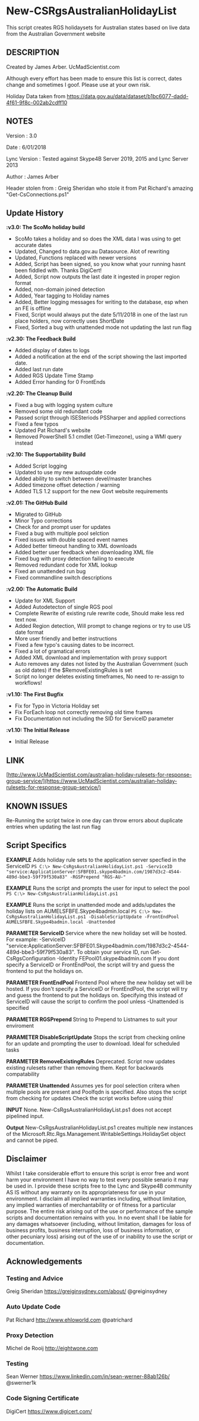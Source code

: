 # New-CSRgsAustralianHolidayList
This script creates RGS holidaysets for Australian states based on live data from the Australian Government website


## DESCRIPTION  
Created by James Arber. UcMadScientist.com

Although every effort has been made to ensure this list is correct, dates change and sometimes I goof. 
Please use at your own risk.

Holiday Data taken from https://data.gov.au/data/dataset/b1bc6077-dadd-4f61-9f8c-002ab2cdff10 
	    
	
## NOTES  
Version  	          : 3.0

Date      			  : 6/01/2018

Lync Version	      : Tested against Skype4B Server 2019, 2015 and Lync Server 2013

Author    		      : James Arber

Header stolen from    : Greig Sheridan who stole it from Pat Richard's amazing "Get-CsConnections.ps1"


## Update History
**:v3.0: The ScoMo holiday build**
* ScoMo takes a holiday and so does the XML data I was using to get accurate dates
* Updated, Changed to data.gov.au Datasource. Alot of rewriting
* Updated, Functions replaced with newer versions
* Added, Script has been signed, so you know what your running hasnt been fiddled with. Thanks DigiCert!
* Added, Script now outputs the last date it ingested in proper region format
* Added, non-domain joined detection
* Added, Year tagging to Holiday names
* Added, Better logging messages for writing to the database, esp when an FE is offline
* Fixed, Script would always put the date 5/11/2018 in one of the last run place holders, now correctly uses ShortDate
* Fixed, Sorted a bug with unattended mode not updating the last run flag

**:v2.30: The Feedback Build**
* Added display of dates to logs
* Added a notification at the end of the script showing the last imported date.
* Added last run date
* Added RGS Update Time Stamp
* Added Error handing for 0 FrontEnds


**:v2.20: The Cleanup Build**
* Fixed a bug with logging system culture
* Removed some old redundant code
* Passed script through ISESteriods PSSharper and applied corrections
* Fixed a few typos
* Updated Pat Richard's website
* Removed PowerShell 5.1 cmdlet (Get-Timezone), using a WMI query instead


**:v2.10: The Supportability Build**
* Added Script logging
* Updated to use my new autoupdate code
* Added ability to switch between devel/master branches
* Added timezone offset detection / warning
* Added TLS 1.2 support for the new Govt website requirements

**:v2.01: The GitHub Build**
* Migrated to GitHub
* Minor Typo corrections
* Check for and prompt user for updates
* Fixed a bug with multiple pool selction
* Fixed issues with double spaced event names
* Added better timeout handling to XML downloads
* Added better user feedback when downloading XML file
* Fixed bug with proxy detection failing to execute
* Removed redundant code for XML lookup
* Fixed an unattended run bug
* Fixed commandline switch descriptions

**:v2.00: The Automatic Build**
* Update for XML Support
* Added Autodetecton of single RGS pool
* Complete Rewrite of existing rule rewrite code, Should make less red text now.
* Added Region detection, Will prompt to change regions or try to use US date format
* More user friendly and better instructions
* Fixed a few typo's causing dates to be incorrect.
* Fixed a lot of gramatical errors
* Added XML download and implementation with proxy support
* Auto removes any dates not listed by the Australian Government (such as old dates) if the $RemoveExistingRules is set
* Script no longer deletes existing timeframes, No need to re-assign to workflows!

**:v1.10: The First Bugfix**
* Fix for Typo in Victoria Holiday set
* Fix ForEach loop not correctly removing old time frames
* Fix Documentation not including the SID for ServiceID parameter

**:v1.10: The Initial Release**   
* Initial Release


## LINK  
[http://www.UcMadScientist.com/australian-holiday-rulesets-for-response-group-service/](https://www.UcMadScientist.com/australian-holiday-rulesets-for-response-group-service/)

## KNOWN ISSUES
   Re-Running the script twice in one day can throw errors about duplicate entries when updating the last run flag

## Script Specifics

**EXAMPLE** Adds holiday rule sets to the application server specfied in the ServiceID
`PS C:\> New-CsRgsAustralianHolidayList.ps1 -ServiceID "service:ApplicationServer:SFBFE01.skype4badmin.com/1987d3c2-4544-489d-bbe3-59f79f530a83" -RGSPrepend "RGS-AU-"`

**EXAMPLE** Runs the script and prompts the user for input to select the pool
`PS C:\> New-CsRgsAustralianHolidayList.ps1`

**EXAMPLE** Runs the script in unattended mode and adds/updates the holiday lists on AUMELSFBFE.Skype4badmin.local
`PS C:\> New-CsRgsAustralianHolidayList.ps1 -DisableScriptUpdate -FrontEndPool AUMELSFBFE.Skype4badmin.local -Unattended`

**PARAMETER ServiceID <RgsIdentity>**
Service where the new holiday set will be hosted. For example: -ServiceID "service:ApplicationServer:SFBFE01.Skype4badmin.com/1987d3c2-4544-489d-bbe3-59f79f530a83".
To obtain your service ID, run Get-CsRgsConfiguration -Identity FEPool01.skype4badmin.com
If you dont specify a ServiceID or FrontEndPool, the script will try and guess the frontend to put the holidays on.

**PARAMETER FrontEndPool <FrontEnd FQDN>**
Frontend Pool where the new holiday set will be hosted. 
If you don't specify a ServiceID or FrontEndPool, the script will try and guess the frontend to put the holidays on.
Specifying this instead of ServiceID will cause the script to confirm the pool unless -Unattended is specified

**PARAMETER RGSPrepend <String>**
String to Prepend to Listnames to suit your enviroment

**PARAMETER DisableScriptUpdate**
Stops the script from checking online for an update and prompting the user to download. Ideal for scheduled tasks

**PARAMETER RemoveExistingRules**
Deprecated. Script now updates existing rulesets rather than removing them. Kept for backwards compatability

**PARAMETER Unattended**
Assumes yes for pool selection critera when multiple pools are present and Poolfqdn is specified.
Also stops the script from checking for updates
Check the script works before using this!

**INPUT**
None. New-CsRgsAustralianHolidayList.ps1 does not accept pipelined input.

**Output**
New-CsRgsAustralianHolidayList.ps1 creates multiple new instances of the Microsoft.Rtc.Rgs.Management.WritableSettings.HolidaySet object and cannot be piped.



## Disclaimer					
Whilst I take considerable effort to ensure this script is error free and wont harm your environment
I have no way to test every possible senario it may be used in. I provide these scripts free
to the Lync and Skype4B community AS IS without any warranty on its appropriateness for use in
your environment. I disclaim all implied warranties including,
without limitation, any implied warranties of merchantability or of fitness for a particular
purpose. The entire risk arising out of the use or performance of the sample scripts and
documentation remains with you. In no event shall I be liable for any damages whatsoever
(including, without limitation, damages for loss of business profits, business interruption,
loss of business information, or other pecuniary loss) arising out of the use of or inability
to use the script or documentation.

								
## Acknowledgements
### Testing and Advice
Greig Sheridan https://greiginsydney.com/about/ @greiginsydney

### Auto Update Code
Pat Richard http://www.ehloworld.com @patrichard

### Proxy Detection
Michel de Rooij	http://eightwone.com

### Testing 
Sean Werner https://www.linkedin.com/in/sean-werner-88ab126b/ @swerner1k

### Code Signing Certificate
DigiCert https://www.digicert.com/
